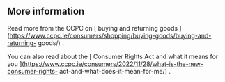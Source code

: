 ##  More information

Read more from the CCPC on [ buying and returning goods
](https://www.ccpc.ie/consumers/shopping/buying-goods/buying-and-returning-
goods/) .

You can also read about the [ Consumer Rights Act and what it means for you
](https://www.ccpc.ie/consumers/2022/11/28/what-is-the-new-consumer-rights-
act-and-what-does-it-mean-for-me/) .
